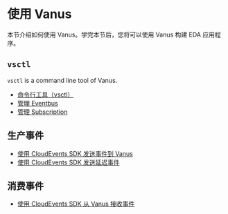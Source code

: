# 使用 Vanus

本节介绍如何使用 Vanus。学完本节后，您将可以使用 Vanus 构建 EDA 应用程序。

## `vsctl`

`vsctl` is a command line tool of Vanus.

- [命令行工具（vsctl）](how-to/vsctl.md)
- [管理 Eventbus](how-to/managing-eventbus.md)
- [管理 Subscription](how-to/managing-subscription.md)

## 生产事件

- [使用 CloudEvents SDK 发送事件到 Vanus](how-to/produce-events/using-sdk.md)
- [使用 CloudEvents SDK 发送延迟事件](how-to/produce-events/send-delay-event.md)

## 消费事件

- [使用 CloudEvents SDK 从 Vanus 接收事件](how-to/consume-events/using-sdk.md)
